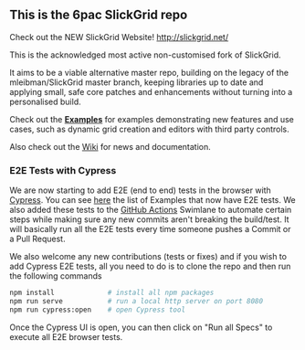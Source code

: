 ## This is the 6pac SlickGrid repo

Check out the NEW SlickGrid Website! http://slickgrid.net/

This is the acknowledged most active non-customised fork of SlickGrid.

It aims to be a viable alternative master repo, building on the legacy of the mleibman/SlickGrid master branch, keeping libraries up to date and applying small, safe core patches and enhancements without turning into a personalised build.

Check out the **[Examples](https://github.com/6pac/SlickGrid/wiki/Examples)** for examples demonstrating new features and use cases, such as dynamic grid creation and editors with third party controls.

Also check out the [Wiki](https://github.com/6pac/SlickGrid/wiki) for news and documentation.

### E2E Tests with Cypress
We are now starting to add E2E (end to end) tests in the browser with [Cypress](https://www.cypress.io/). You can see [here](https://github.com/6pac/SlickGrid/tree/master/cypress/integration) the list of Examples that now have E2E tests. We also added these tests to the [GitHub Actions](https://github.com/features/actions) Swimlane to automate certain steps while making sure any new commits aren't breaking the build/test. It will basically run all the E2E tests every time someone pushes a Commit or a Pull Request.

We also welcome any new contributions (tests or fixes) and if you wish to add Cypress E2E tests, all you need to do is to clone the repo and then run the following commands
```bash
npm install             # install all npm packages
npm run serve           # run a local http server on port 8080
npm run cypress:open    # open Cypress tool
```
Once the Cypress UI is open, you can then click on "Run all Specs" to execute all E2E browser tests.
